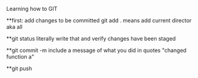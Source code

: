 Learning how to GIT

**first: add changes to be committed 
 git add 
 . means add current director aka all 

**git status 
literally write that and verify changes have been staged

**git commit -m
include a message of what you did in quotes "changed function a"

**git push
